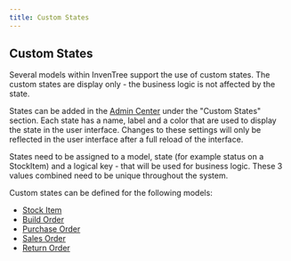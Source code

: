 ```yaml
---
title: Custom States
---
```


## Custom States

Several models within InvenTree support the use of custom states. The custom states are display only - the business logic is not affected by the state.

States can be added in the [Admin Center](../settings/admin.md#admin-center) under the "Custom States" section. Each state has a name, label and a color that are used to display the state in the user interface. Changes to these settings will only be reflected in the user interface after a full reload of the interface.

States need to be assigned to a model, state (for example status on a StockItem) and a logical key - that will be used for business logic. These 3 values combined need to be unique throughout the system.

Custom states can be defined for the following models:

- [Stock Item](../stock/index.md)
- [Build Order](../manufacturing/build.md)
- [Purchase Order](../purchasing/purchase_order.md)
- [Sales Order](../sales/sales_order.md)
- [Return Order](../sales/return_order.md)
